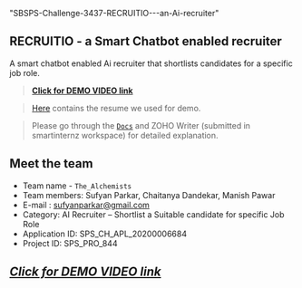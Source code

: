 "SBSPS-Challenge-3437-RECRUITIO---an-Ai-recruiter" 


## RECRUITIO - a Smart Chatbot enabled recruiter

A smart chatbot enabled Ai recruiter that shortlists candidates for a specific job role.

> **[Click for DEMO VIDEO link](https://youtu.be/2i3h2hU-V1M)**

> [Here](https://github.com/SmartPracticeschool/SBSPS-Challenge-3437-RECRUITIO---an-Ai-recruiter/blob/master/Manish_resume5.0.pdf) contains the resume we used for demo.

> Please go through the [`Docs`]() and ZOHO Writer (submitted in smartinternz workspace) for detailed explanation. 

## Meet the team

* Team name - `The_Alchemists`
* Team members: Sufyan Parkar, Chaitanya Dandekar, Manish Pawar
* E-mail : sufyanparkar@gmail.com
* Category:  AI Recruiter – Shortlist a Suitable candidate for specific Job Role
* Application ID: SPS_CH_APL_20200006684
* Project ID: SPS_PRO_844 

## *[Click for DEMO VIDEO link](https://youtu.be/2i3h2hU-V1M)*
